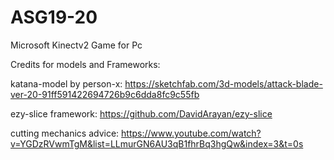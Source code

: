 # ASG19-20
Microsoft Kinectv2 Game for Pc

Credits for models and Frameworks:

katana-model by person-x:
https://sketchfab.com/3d-models/attack-blade-ver-20-91ff591422694726b9c6dda8fc9c55fb

ezy-slice framework:
https://github.com/DavidArayan/ezy-slice

cutting mechanics advice:
https://www.youtube.com/watch?v=YGDzRVwmTgM&list=LLmurGN6AU3qB1fhrBq3hgQw&index=3&t=0s
